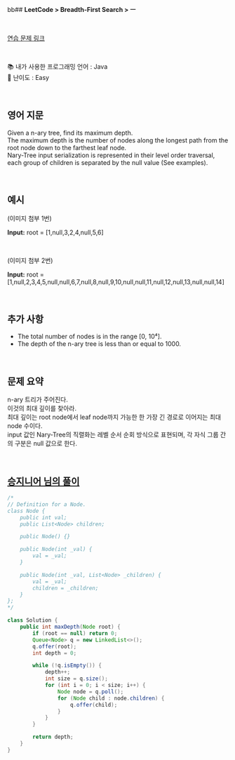 bb## **LeetCode > Breadth-First Search > ㅡ**

</br>

[연습 문제 링크](https://leetcode.com/problems/maximum-depth-of-n-ary-tree/)

</br>

📚 내가 사용한 프로그래밍 언어 : Java  
🎢 난이도 : Easy

</br>

## 영어 지문

Given a n-ary tree, find its maximum depth.  
The maximum depth is the number of nodes along the longest path from the root node down to the farthest leaf node.  
Nary-Tree input serialization is represented in their level order traversal, each group of children is separated by the null value (See examples).

</br>

## 예시

(이미지 첨부 1번)

**Input:** root = [1,null,3,2,4,null,5,6]

</br>

(이미지 첨부 2번)

**Input:** root = [1,null,2,3,4,5,null,null,6,7,null,8,null,9,10,null,null,11,null,12,null,13,null,null,14]

</br>

## 추가 사항

- The total number of nodes is in the range [0, 10⁴].
- The depth of the n-ary tree is less than or equal to 1000.

</br>

## 문제 요약

n-ary 트리가 주어진다.  
이것의 최대 깊이를 찾아라.  
최대 깊이는 root node에서 leaf node까지 가능한 한 가장 긴 경로로 이어지는 최대 node 수이다.  
input 값인 Nary-Tree의 직렬화는 레벨 순서 순회 방식으로 표현되며, 각 자식 그룹 간의 구분은 null 값으로 한다.

</br>

## [승지니어 님의 풀이](https://www.youtube.com/watch?v=t1NkSkVHcnA&ab_channel=%EC%8A%B9%EC%A7%80%EB%8B%88%EC%96%B4Sengineer)

```java
/*
// Definition for a Node.
class Node {
    public int val;
    public List<Node> children;

    public Node() {}

    public Node(int _val) {
        val = _val;
    }

    public Node(int _val, List<Node> _children) {
        val = _val;
        children = _children;
    }
};
*/

class Solution {
    public int maxDepth(Node root) {
        if (root == null) return 0;
        Queue<Node> q = new LinkedList<>();
        q.offer(root);
        int depth = 0;

        while (!q.isEmpty()) {
            depth++;
            int size = q.size();
            for (int i = 0; i < size; i++) {
                Node node = q.poll();
                for (Node child : node.children) {
                    q.offer(child);
                }
            }
        }

        return depth;
    }
}
```
